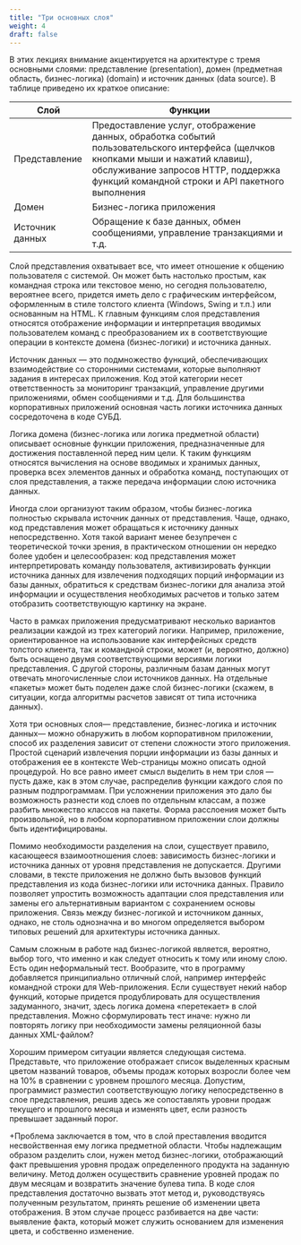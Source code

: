 ```yaml
---
title: "Три основных слоя"
weight: 4
draft: false
---
```


В этих лекциях внимание акцентируется на архитектуре с тремя основными слоями: представление (presentation), домен (предметная область, бизнес-логика) (domain) и источник данных (data source). В таблице приведено их краткое описание:

| Слой            | Функции |
| --------------- | ----------- |
| Представление   | Предоставление услуг, отображение данных, обработка событий пользовательского интерфейса (щелчков кнопками мыши и нажатий клавиш), обслуживание запросов HTTP, поддержка функций командной строки и API пакетного выполнения |
| Домен           | Бизнес-логика приложения |
| Источник данных | Обращение к базе данных, обмен сообщениями, управление транзакциями и т.д. |


Слой представления охватывает все, что имеет отношение к общению пользователя с системой. Он может быть настолько простым, как командная строка или текстовое меню, но сегодня пользователю, вероятнее всего, придется иметь дело с графическим интерфейсом, оформленным в стиле толстого клиента (Windows, Swing и т.п.) или основанным на HTML. К главным функциям слоя представления относятся отображение информации и интерпретация вводимых пользователем команд с преобразованием их в соответствующие операции в контексте домена (бизнес-логики) и источника данных.

Источник данных — это подмножество функций, обеспечивающих взаимодействие со сторонними системами, которые выполняют задания в интересах приложения. Код этой категории несет ответственность за мониторинг транзакций, управление другими приложениями, обмен сообщениями и т.д. Для большинства корпоративных приложений основная часть логики источника данных сосредоточена в коде СУБД.

Логика домена (бизнес-логика или логика предметной области) описывает основные функции приложения, предназначенные для достижения поставленной перед ним цели. К таким функциям относятся вычисления на основе вводимых и хранимых данных, проверка всех элементов данных и обработка команд, поступающих от слоя представления, а также передача информации слою источника данных.

Иногда слои организуют таким образом, чтобы бизнес-логика полностью скрывала источник данных от представления. Чаще, однако, код представления может обращаться к источнику данных непосредственно. Хотя такой вариант менее безупречен с теоретической точки зрения, в практическом отношении он нередко более удобен и целесообразен: код представления может интерпретировать команду пользователя, активизировать функции источника данных для извлечения подходящих порций информации из базы данных, обратиться к средствам бизнес-логики для анализа этой информации и осуществления необходимых расчетов и только затем отобразить соответствующую картинку на экране.

Часто в рамках приложения предусматривают несколько вариантов реализации каждой из трех категорий логики. Например, приложение, ориентированное на использование как интерфейсных средств толстого клиента, так и командной строки, может (и, вероятно, должно) быть оснащено двумя соответствующими версиями логики представления. С другой стороны, различным базам данных могут отвечать многочисленные слои источников данных. На отдельные «пакеты» может быть поделен даже слой бизнес-логики (скажем, в ситуации, когда алгоритмы расчетов зависят от типа источника данных).

Хотя три основных слоя— представление, бизнес-логика и источник данных— можно обнаружить в любом корпоративном приложении, способ их разделения зависит от степени сложности этого приложения. Простой сценарий извлечения порции информации из базы данных и отображения ее в контексте Web-страницы можно описать одной процедурой. Но все равно имеет смысл выделить в нем три слоя — пусть даже, как в этом случае, распределив функции каждого слоя по разным подпрограммам. При усложнении приложения это дало бы возможность разнести код слоев по отдельным классам, а позже разбить множество классов на пакеты. Форма расслоения может быть произвольной, но в любом корпоративном приложении слои должны быть идентифицированы.

Помимо необходимости разделения на слои, существует правило, касающееся взаимоотношения слоев: зависимость бизнес-логики и источника данных от уровня представления не допускается. Другими словами, в тексте приложения не должно быть вызовов функций представления из кода бизнес-логики или источника данных. Правило позволяет упростить возможность адаптации слоя представления или замены его альтернативным вариантом с сохранением основы приложения. Связь между бизнес-логикой и источником данных, однако, не столь однозначна и во многом определяется выбором типовых решений для архитектуры источника данных.

Самым сложным в работе над бизнес-логикой является, вероятно, выбор того, что именно и как следует относить к тому или иному слою. Есть один неформальный тест. Вообразите, что в программу добавляется принципиально отличный слой, например интерфейс командной строки для Web-приложения. Если существует некий набор функций, которые придется продублировать для осуществления задуманного, значит, здесь логика домена «перетекает» в слой представления. Можно сформулировать тест иначе: нужно ли повторять логику при необходимости замены реляционной базы данных XML-файлом?

Хорошим примером ситуации является следующая система. Представьте, что приложение отображает список выделенных красным цветом названий товаров, объемы продаж которых возросли более чем на 10% в сравнении с уровнем прошлого месяца. Допустим, программист разместил соответствующую логику непосредственно в слое представления, решив здесь же сопоставлять уровни продаж текущего и прошлого месяца и изменять цвет, если разность превышает заданный порог.

+Проблема заключается в том, что в слой преставления вводится несвойственная ему логика предметной области. Чтобы надлежащим образом разделить слои, нужен метод бизнес-логики, отображающий факт превышения уровня продаж определенного продукта на заданную величину. Метод должен осуществить сравнение уровней продаж по двум месяцам и возвратить значение булева типа. В коде слоя представления достаточно вызвать этот метод и, руководствуясь полученным результатом, принять решение об изменении цвета отображения. В этом случае процесс разбивается на две части: выявление факта, который может служить основанием для изменения цвета, и собственно изменение.